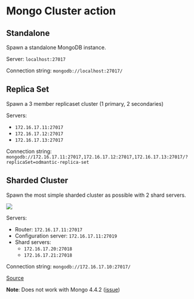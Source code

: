 # Mongo Cluster action

## Standalone

Spawn a standalone MongoDB instance.

Server: `localhost:27017`

Connection string: `mongodb://localhost:27017/`

## Replica Set

Spawn a 3 member replicaset cluster (1 primary, 2 secondaries)

Servers:

- `172.16.17.11:27017`
- `172.16.17.12:27017`
- `172.16.17.13:27017`

Connection string: `mongodb://172.16.17.11:27017,172.16.17.12:27017,172.16.17.13:27017/?replicaSet=odmantic-replica-set`

## Sharded Cluster

Spawn the most simple sharded cluster as possible with 2 shard servers.

[![](https://mermaid.ink/img/eyJjb2RlIjoiZ3JhcGggTFJcbiAgICBDKENvbmZpZ1N2ciA8YnI-IDE3Mi4xNi4xNy4xMToyNzAxOSkgLS0tIFIoUm91dGVyIDxicj4gMTcyLjE2LjE3LjExOjI3MDE3KVxuICAgIFIgLS0tIFMwKFNoYXJkMCA8YnI-IDE3Mi4xNi4xNy4yMDoyNzAxOCkgICAgICAgIFxuICAgIFIgLS0tIFMxKFNoYXJkMSA8YnI-IDE3Mi4xNi4xNy4yMToyNzAxOClcbiAgICBcbiAgICBcbiAgICAiLCJtZXJtYWlkIjp7InRoZW1lIjoiZGVmYXVsdCJ9LCJ1cGRhdGVFZGl0b3IiOmZhbHNlfQ)](https://mermaid-js.github.io/mermaid-live-editor/#/edit/eyJjb2RlIjoiZ3JhcGggTFJcbiAgICBDKENvbmZpZ1N2ciA8YnI-IDE3Mi4xNi4xNy4xMToyNzAxOSkgLS0tIFIoUm91dGVyIDxicj4gMTcyLjE2LjE3LjExOjI3MDE3KVxuICAgIFIgLS0tIFMwKFNoYXJkMCA8YnI-IDE3Mi4xNi4xNy4yMDoyNzAxOCkgICAgICAgIFxuICAgIFIgLS0tIFMxKFNoYXJkMSA8YnI-IDE3Mi4xNi4xNy4yMToyNzAxOClcbiAgICBcbiAgICBcbiAgICAiLCJtZXJtYWlkIjp7InRoZW1lIjoiZGVmYXVsdCJ9LCJ1cGRhdGVFZGl0b3IiOmZhbHNlfQ)

Servers:

- Router: `172.16.17.11:27017`
- Configuration server: `172.16.17.11:27019`
- Shard servers:
  - `172.16.17.20:27018`
  - `172.16.17.21:27018`

Connection string: `mongodb://172.16.17.10:27017/`

[Source](https://docs.mongodb.com/manual/core/sharded-cluster-components/#development-configuration)

**Note**: Does not work with Mongo 4.4.2 ([issue](https://jira.mongodb.org/browse/SERVER-53259))
